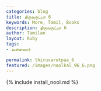 ```yaml
---  
categories: blog  
title: திருவருட்பா 6
keywords: More, Tamil, Books  
description: திருவருட்பா 6
author: Tamilan  
layout: Ruby  
tags:     
- வள்ளலார்

permalink: thiruvarutpaa_6  
featured: /images/noolkal_96_6.png  
---  
```

{% include install_nool.md %} 

